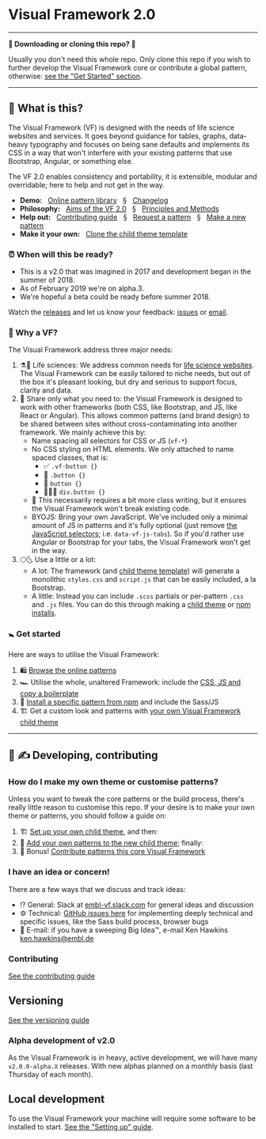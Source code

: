 # Visual Framework 2.0

---

**👋 Downloading or cloning this repo? 🛑**

Usually you don't need this whole repo. Only clone this repo if you wish to further develop the Visual Framework core or contribute a global pattern, otherwise: [see the "Get Started" section](#get-started).

---

## 🎫 What is this?

The Visual Framework (VF) is designed with the needs of life science websites and services. It goes beyond guidance for tables, graphs, data-heavy typography and focuses on being sane defaults and implements its CSS in a way that won't interfere with your existing patterns that use Bootstrap, Angular, or something else.

The VF 2.0 enables consistency and portability, it is extensible, modular and overridable; here to help and not get in the way.

- **Demo:** &nbsp;
[Online pattern library](https://visual-framework.github.io/vf-core)
&nbsp; § &nbsp; [Changelog](https://github.com/visual-framework/vf-core/blob/develop/docs/changelog/index.md)
- **Philosophy:** &nbsp;
[Aims of the VF 2.0](https://blogs.embl.org/communications/2018/09/12/faster-scientific-websites-through-reusability/)
&nbsp; § &nbsp; [Principles and Methods](https://dev.beta.embl.org/guidelines/visual-framework/principles-methods/)
- **Help out:** &nbsp;
[Contributing guide](https://github.com/visual-framework/vf-core/blob/develop/CONTRIBUTING.md)
&nbsp; § &nbsp; [Request a pattern](https://github.com/visual-framework/vf-core/issues/new?template=new-pattern-request.md)
&nbsp; § &nbsp; [Make a new pattern](https://visual-framework.github.io/vf-core/docs/guidelines.html)
- **Make it your own:** &nbsp;
[Clone the child theme template](https://github.com/khawkins98/vf-child-playground)

### ⏰ When will this be ready?

- This is a v2.0 that was imagined in 2017 and development began in the summer of 2018.
- As of February 2019 we're on alpha.3.
- We're hopeful a beta could be ready before summer 2018.

Watch the [releases](https://github.com/visual-framework/vf-core/releases) and let us know your feedback: [issues](https://github.com/visual-framework/vf-core/issues) or [email](mailto:ken.hawkins@embl.de).

### 🤔 Why a VF?

The Visual Framework address three major needs:

1. ⚗️🌳 Life sciences: We address common needs for [life science websites](https://www.ebi.ac.uk/services). The Visual Framework can be easily tailored to niche needs, but out of the box it's pleasant looking, but dry and serious to support focus, clarity and data.
1. 🏰 Share only what you need to: the Visual Framework is designed to work with other frameworks (both CSS, like Bootstrap, and JS, like React or Angular). This allows common patterns (and brand design) to be shared between sites without cross-contaminating into another framework. We mainly achieve this by:
   - Name spacing all selectors for CSS or JS (`vf-*`)
   - No CSS styling on HTML elements. We only attached to name spaced classes, that is:
      - ✅ `.vf-button {}`
      - 🚫 `.button {}`
      - 🚫 `button {}`
      - 🚫🙊🙉 `div.button {}`
   - 🖕 This necessarily requires a bit more class writing, but it ensures the Visual Framework won't break existing code.
   - BYOJS: Bring your own JavaScript. We've included only a minimal amount of JS in patterns and it's fully optional (just remove [the JavaScript selectors](https://github.com/visual-framework/vf-core/issues/115#issuecomment-455524131); i.e. `data-vf-js-tabs`). So if you'd rather use Angular or Bootstrap for your tabs, the Visual Framework won't get in the way.
1. 🌕🌜 Use a little or a lot:
   - A lot: The framework (and [child theme template](https://github.com/khawkins98/vf-child-playground)) will generate a monolithic `styles.css` and `script.js` that can be easily included, a la Bootstrap.
   - A little: Instead you can include `.scss` partials or per-pattern `.css` and `.js` files. You can do this through making a [child theme](https://github.com/khawkins98/vf-child-playground) or [npm installs](https://www.npmjs.com/org/visual-framework).

### 🚼 Get started

<a id="get-started"></a>Here are ways to utilise the Visual Framework:

1. 🛍 [Browse the online patterns](https://visual-framework.github.io/vf-core)
1. 🏎 Utilise the whole, unaltered Framework: include the [CSS, JS and copy a boilerplate](https://visual-framework.github.io/vf-core/components/render/vf-boilerplate-page)
1. 🚰 [Install a specific pattern from npm](https://www.npmjs.com/org/visual-framework) and include the Sass/JS
1. 🏗 Get a custom look and patterns with [your own Visual Framework child theme](https://github.com/khawkins98/vf-child-playground)

---

## 🚧 ✍ Developing, contributing

### How do I make my own theme or customise patterns?

<a id="childtheme"></a>Unless you want to tweak the core patterns or the build process, there's really little reason to customise this repo. If your desire is to make your own theme or patterns, you should follow a guide on:

1. 🏗  [Set up your own child theme](https://github.com/khawkins98/vf-child-playground), and then:
2. 🎨 [Add your own patterns to the new child theme](https://github.com/khawkins98/vf-child-playground#make-and-edit-patterns); finally:
3. 🍻 Bonus! [Contribute patterns this core Visual Framework](https://github.com/khawkins98/vf-child-playground#contribute-new-patterns-back-to-the-global-vf-core)

### I have an idea or concern!

There are a few ways that we discuss and track ideas:

- ⁉ General: Slack at [embl-vf.slack.com](https://embl-vf.slack.com/messages) for general ideas and discussion
- ⚙️ Technical: [GitHub issues here](https://github.com/visual-framework/vf-ebi/issues) for implementing deeply technical and specific issues, like the Sass build process, browser bugs
- 🏢 E-mail: if you have a sweeping Big Idea™️, e-mail Ken Hawkins <ken.hawkins@embl.de>

### Contributing

[See the contributing guide](https://github.com/visual-framework/vf-core/blob/develop/docs)

## Versioning

[See the versioning guide](https://github.com/visual-framework/vf-core/blob/develop/docs/contributing/versioning)

### Alpha development of v2.0

As the Visual Framework is in heavy, active development, we will have many `v2.0.0-alpha.X` releases. With new alphas planned on a monthly basis (last Thursday of each month).

## Local development

To use the Visual Framework your machine will require some software to be installed to start. [See the "Setting up" guide](https://github.com/visual-framework/vf-core/blob/develop/docs/contributing/setting-up.njk).
